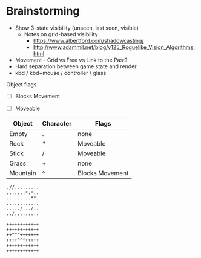 # Brainstorming

* Show 3-state visibility (unseen, last seen, visible)
  * Notes on grid-based visibility
    * https://www.albertford.com/shadowcasting/
    * http://www.adammil.net/blog/v125_Roguelike_Vision_Algorithms.html
* Movement - Grid vs Free vs Link to the Past?
* Hard separation between game state and render
* kbd / kbd+mouse / controller / glass



Object flags

- [ ] Blocks Movement
- [ ] Moveable



| Object   | Character | Flags           |
| -------- | :-------- | --------------- |
| Empty    | .         | none            |
| Rock     | *         | Moveable        |
| Stick    | /         | Moveable        |
| Grass    | +         | none            |
| Mountain | ^         | Blocks Movement |

```Object Layer
.//.........
.......*.*..
.........**.
............
...../.../..
../.........
```

```Landscape Layer
++++++++++++
++++++++++++
++^^^+++++++
++++^^^+++++
++++++++++++
++++++++++++
```